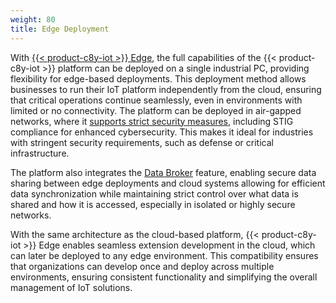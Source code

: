 ```yaml
---
weight: 80
title: Edge Deployment
---
```


With [{{< product-c8y-iot >}} Edge](edge/edge-introduction/), the full capabilities of the {{< product-c8y-iot >}} platform can be deployed on a single industrial PC, providing flexibility for edge-based deployments. This deployment method allows businesses to run their IoT platform independently from the cloud, ensuring that critical operations continue seamlessly, even in environments with limited or no connectivity. The platform can be deployed in air-gapped networks, where it [supports strict security measures](edge/edge-configuration/#configuring-security), including STIG compliance for enhanced cybersecurity. This makes it ideal for industries with stringent security requirements, such as defense or critical infrastructure.

The platform also integrates the [Data Broker](data-broker/data-broker-application/) feature, enabling secure data sharing between edge deployments and cloud systems allowing for efficient data synchronization while maintaining strict control over what data is shared and how it is accessed, especially in isolated or highly secure networks.

With the same architecture as the cloud-based platform, {{< product-c8y-iot >}} Edge enables seamless extension development in the cloud, which can later be deployed to any edge environment. This compatibility ensures that organizations can develop once and deploy across multiple environments, ensuring consistent functionality and simplifying the overall management of IoT solutions.